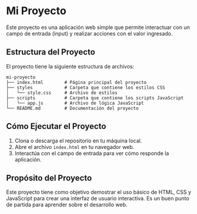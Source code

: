 # Mi Proyecto

Este proyecto es una aplicación web simple que permite interactuar con un campo de entrada (input) y realizar acciones con el valor ingresado.

## Estructura del Proyecto

El proyecto tiene la siguiente estructura de archivos:

```
mi-proyecto
├── index.html        # Página principal del proyecto
├── styles            # Carpeta que contiene los estilos CSS
│   └── style.css     # Archivo de estilos
├── scripts           # Carpeta que contiene los scripts JavaScript
│   └── app.js        # Archivo de lógica JavaScript
└── README.md         # Documentación del proyecto
```

## Cómo Ejecutar el Proyecto

1. Clona o descarga el repositorio en tu máquina local.
2. Abre el archivo `index.html` en tu navegador web.
3. Interactúa con el campo de entrada para ver cómo responde la aplicación.

## Propósito del Proyecto

Este proyecto tiene como objetivo demostrar el uso básico de HTML, CSS y JavaScript para crear una interfaz de usuario interactiva. Es un buen punto de partida para aprender sobre el desarrollo web.